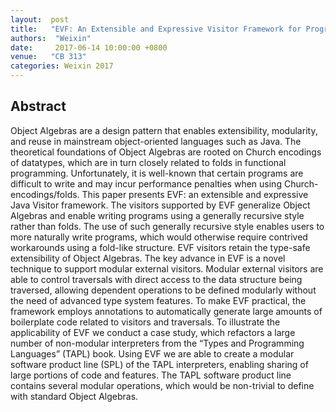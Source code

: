 ```yaml
--- 
layout:  post 
title:   "EVF: An Extensible and Expressive Visitor Framework for Programming Language Reuse"
authors:  "Weixin"
date:     2017-06-14 10:00:00 +0800
venue:   "CB 313"
categories: Weixin 2017
--- 
```

## Abstract

Object Algebras are a design pattern that enables extensibility,
modularity, and
reuse in mainstream object-oriented languages such as Java. The theoretical
foundations of Object Algebras are rooted on Church encodings of datatypes,
which are in turn closely related to folds in functional programming.
Unfortunately, it is well-known that certain programs are difficult to
write and
may incur performance penalties when using Church-encodings/folds. This
paper
presents EVF: an extensible and expressive Java Visitor framework. The
visitors
supported by EVF generalize Object Algebras and enable writing programs
using a
generally recursive style rather than folds. The use of such generally
recursive
style enables users to more naturally write programs, which would otherwise
require contrived workarounds using a fold-like structure. EVF visitors
retain
the type-safe extensibility of Object Algebras. The key advance in EVF is a
novel technique to support modular external visitors. Modular external
visitors
are able to control traversals with direct access to the data structure
being
traversed, allowing dependent operations to be defined modularly without the
need of advanced type system features. To make EVF practical, the framework
employs annotations to automatically generate large amounts of boilerplate
code
related to visitors and traversals. To illustrate the applicability of EVF
we
conduct a case study, which refactors a large number of non-modular
interpreters
from the “Types and Programming Languages” (TAPL) book. Using EVF we are
able to
create a modular software product line (SPL) of the TAPL interpreters,
enabling
sharing of large portions of code and features. The TAPL software product
line
contains several modular operations, which would be non-trivial to define
with
standard Object Algebras.


